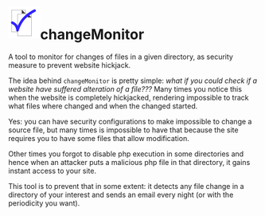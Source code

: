 <img align="left" src="resources/icon-64.png">

# changeMonitor

A tool to monitor for changes of files in a given directory, 
as security measure to prevent website hickjack. 

The idea behind ```changeMonitor``` is pretty simple: *what if 
you could check if a website have suffered alteration of a 
file???* Many times you notice this when the website is 
completely hickjacked, rendering impossible to track what files
where changed and when the changed started. 

Yes: you can have security configurations to make impossible 
to change a source file, but many times is impossible to have 
that because the site requires you to have some files that 
allow modification. 

Other times you forgot to disable php execution in some 
directories and hence when an attacker puts a malicious php
file in that directory, it gains instant access to your 
site. 

This tool is to prevent that in some extent: it detects 
any file change in a directory of your interest and 
sends an email every night (or with the periodicity you
want). 



